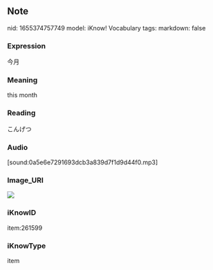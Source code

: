 ## Note
nid: 1655374757749
model: iKnow! Vocabulary
tags: 
markdown: false

### Expression
今月

### Meaning
this month

### Reading
こんげつ

### Audio
[sound:0a5e6e7291693dcb3a839d7f1d9d44f0.mp3]

### Image_URI
<img src="f3eca9af1895001ba5b84fe1a1814e62.jpg">

### iKnowID
item:261599

### iKnowType
item
